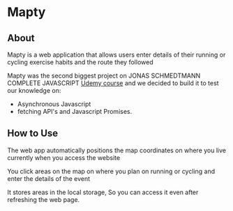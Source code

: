 # Mapty

## About

<p> Mapty is a web application that allows users enter details of their running or cycling exercise habits and the route they followed  </p>

<p> Mapty was the second biggest project on JONAS SCHMEDTMANN COMPLETE JAVASCRIPT
<a href="https://www.udemy.com/course/the-complete-javascript-course/">
Udemy course</a>
and we decided to build it to test our knowledge on: </p>
<ul> 
<li> Asynchronous Javascript </li>
<li> fetching API's and Javascript Promises. </li>
</ul>

## How to Use

<p> The web app automatically positions the map coordinates on where you live currently when you access the website </p>
<p> You click areas on the map on where you plan on running or cycling and enter the details of the event </p>
<p> It stores areas in the local storage, So you can access it even after refreshing the web page. 
</p>
